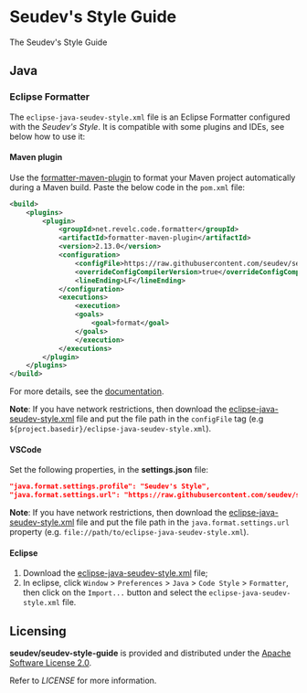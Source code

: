 # Seudev's Style Guide

The Seudev's Style Guide

## Java

### Eclipse Formatter

The `eclipse-java-seudev-style.xml` file is an Eclipse Formatter configured with the *Seudev's Style*.
It is compatible with some plugins and IDEs, see below how to use it:

#### Maven plugin

Use the [formatter-maven-plugin](https://github.com/revelc/formatter-maven-plugin) to format your Maven project automatically during a Maven build.
Paste the below code in the `pom.xml` file:

```xml
<build>
    <plugins>
        <plugin>
            <groupId>net.revelc.code.formatter</groupId>
            <artifactId>formatter-maven-plugin</artifactId>
            <version>2.13.0</version>
            <configuration>
                <configFile>https://raw.githubusercontent.com/seudev/seudev-style-guide/v1.0.0/java/eclipse-java-seudev-style.xml</configFile>
                <overrideConfigCompilerVersion>true</overrideConfigCompilerVersion>
                <lineEnding>LF</lineEnding>
            </configuration>
            <executions>
                <execution>
                <goals>
                    <goal>format</goal>
                </goals>
                </execution>
            </executions>
        </plugin>
    </plugins>
</build>
```

For more details, see the [documentation](https://code.revelc.net/formatter-maven-plugin).

**Note**: If you have network restrictions, then download the [eclipse-java-seudev-style.xml](https://raw.githubusercontent.com/seudev/seudev-style-guide/v1.0.0/java/eclipse-java-seudev-style.xml)
file and put the file path in the `configFile` tag (e.g `${project.basedir}/eclipse-java-seudev-style.xml`).

#### VSCode

Set the following properties, in the **settings.json** file:

```json
"java.format.settings.profile": "Seudev's Style",
"java.format.settings.url": "https://raw.githubusercontent.com/seudev/seudev-style-guide/v1.0.0/java/eclipse-java-seudev-style.xml"
```

**Note**: If you have network restrictions, then download the [eclipse-java-seudev-style.xml](https://raw.githubusercontent.com/seudev/seudev-style-guide/v1.0.0/java/eclipse-java-seudev-style.xml) file
and put the file path in the `java.format.settings.url` property (e.g. `file://path/to/eclipse-java-seudev-style.xml`).

#### Eclipse

1. Download the [eclipse-java-seudev-style.xml](https://raw.githubusercontent.com/seudev/seudev-style-guide/v1.0.0/java/eclipse-java-seudev-style.xml) file;
2. In eclipse, click `Window` > `Preferences` > `Java` > `Code Style` > `Formatter`, then click on the `Import...` button and select the `eclipse-java-seudev-style.xml` file.

## Licensing

**seudev/seudev-style-guide** is provided and distributed under the [Apache Software License 2.0](http://www.apache.org/licenses/LICENSE-2.0).

Refer to *LICENSE* for more information.
